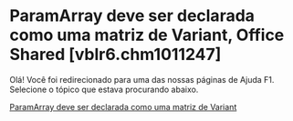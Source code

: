 
# ParamArray deve ser declarada como uma matriz de Variant, Office Shared [vblr6.chm1011247]

Olá! Você foi redirecionado para uma das nossas páginas de Ajuda F1. Selecione o tópico que estava procurando abaixo.

[ParamArray deve ser declarada como uma matriz de Variant](http://msdn.microsoft.com/library/d6c8fce1-590f-53c3-8379-a5324003134e%28Office.15%29.aspx)
